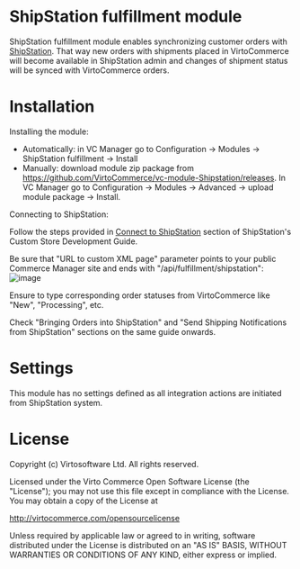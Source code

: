 # ShipStation fulfillment module
ShipStation fulfillment module enables synchronizing customer orders with <a href="http://www.shipstation.com/" target="_blank">ShipStation</a>. That way new orders with shipments placed in VirtoCommerce will become available in ShipStation admin and changes of shipment status will be synced with VirtoCommerce orders.

# Installation
Installing the module:
* Automatically: in VC Manager go to Configuration -> Modules -> ShipStation fulfillment -> Install
* Manually: download module zip package from https://github.com/VirtoCommerce/vc-module-Shipstation/releases. In VC Manager go to Configuration -> Modules -> Advanced -> upload module package -> Install.

Connecting to ShipStation:

Follow the steps provided in <a href="https://help.shipstation.com/hc/en-us/articles/205928478#3" target="_blank">Connect to ShipStation</a> section of ShipStation's Custom Store Development Guide.

Be sure that "URL to custom XML page" parameter points to your public Commerce Manager site and ends with "/api/fulfillment/shipstation":
![image](https://cloud.githubusercontent.com/assets/5801549/17191416/87e432c8-5452-11e6-981a-0cde04183dec.png)

Ensure to type corresponding order statuses from VirtoCommerce like "New", "Processing", etc.

Check "Bringing Orders into ShipStation" and "Send Shipping Notifications from ShipStation" sections on the same guide onwards.

# Settings
This module has no settings defined as all integration actions are initiated from ShipStation system.

# License
Copyright (c) Virtosoftware Ltd.  All rights reserved.

Licensed under the Virto Commerce Open Software License (the "License"); you
may not use this file except in compliance with the License. You may
obtain a copy of the License at

http://virtocommerce.com/opensourcelicense

Unless required by applicable law or agreed to in writing, software
distributed under the License is distributed on an "AS IS" BASIS,
WITHOUT WARRANTIES OR CONDITIONS OF ANY KIND, either express or
implied.
